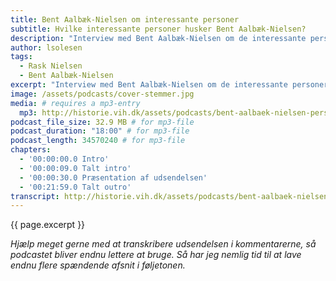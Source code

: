```yaml
---
title: Bent Aalbæk-Nielsen om interessante personer
subtitle: Hvilke interessante personer husker Bent Aalbæk-Nielsen?
description: "Interview med Bent Aalbæk-Nielsen om de interessante personer, han husker fra den tid, hvor hans far, Rask Nielsen (skolens tredje medforstander) var på Den Jyske Idrætsskole."
author: lsolesen
tags:
  - Rask Nielsen
  - Bent Aalbæk-Nielsen
excerpt: "Interview med Bent Aalbæk-Nielsen om de interessante personer, han husker fra den tid, hvor hans far, Rask Nielsen (skolens tredje medforstander) var på Den Jyske Idrætsskole."
image: /assets/podcasts/cover-stemmer.jpg
media: # requires a mp3-entry
  mp3: http://historie.vih.dk/assets/podcasts/bent-aalbaek-nielsen-personer.mp3
podcast_file_size: 32.9 MB # for mp3-file
podcast_duration: "18:00" # for mp3-file
podcast_length: 34570240 # for mp3-file
chapters:
  - '00:00:00.0 Intro'
  - '00:00:09.0 Talt intro'
  - '00:00:30.0 Præsentation af udsendelsen'
  - '00:21:59.0 Talt outro'
transcript: http://historie.vih.dk/assets/podcasts/bent-aalbaek-nielsen-personer.txt
---
```


{{ page.excerpt }}

_Hjælp meget gerne med at transkribere udsendelsen i kommentarerne, så podcastet bliver endnu lettere at bruge. Så har jeg nemlig tid til at lave endnu flere spændende afsnit i føljetonen._
